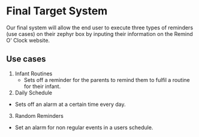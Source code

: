 # Final Target System 

Our final system will allow the end user to execute three types of reminders (use cases) on their zephyr box by inputing their information on the Remind O' Clock website.
## Use cases
1.  Infant Routines  
    - Sets off a reminder for the parents to remind them to fulfil a routine for their infant.
2.  Daily Schedule  
  - Sets off an alarm at a certain time every day.
3.  Random Reminders   
  - Set an alarm for non regular events in a users schedule. 
